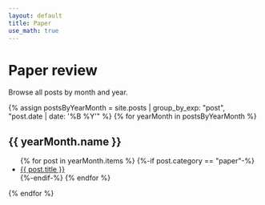 ```yaml
---
layout: default
title: Paper
use_math: true
---
```


# Paper review

Browse all posts by month and year.

{% assign postsByYearMonth = site.posts | group_by_exp: "post", "post.date | date: '%B %Y'" %}
{% for yearMonth in postsByYearMonth %}
  <h2>{{ yearMonth.name }}</h2>
  <ul>
    {% for post in yearMonth.items %}
      {%-if post.category == "paper"-%}
        <li><a href="{{ post.url }}">{{ post.title }}</a></li>
      {%-endif-%}
    {% endfor %}
  </ul>
{% endfor %}
